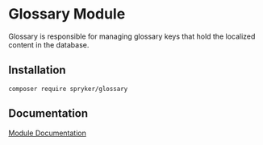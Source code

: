# Glossary Module

Glossary is responsible for managing glossary keys that hold the localized content in the database.

## Installation

```
composer require spryker/glossary
```

## Documentation

[Module Documentation](http://academy.spryker.com/developing_with_spryker/module_guide/content_management/glossary/glossary.html)
